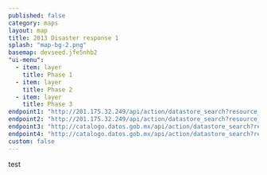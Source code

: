 ```yaml
---
published: false
category: maps
layout: map
title: 2013 Disaster response 1
splash: "map-bg-2.png"
basemap: devseed.jfe5nhb2
"ui-menu": 
  - item: layer
    title: Phase 1
  - item: layer
    title: Phase 2
  - item: layer
    title: Phase 3
endpoint1: "http://201.175.32.249/api/action/datastore_search?resource_id=37814da6-8d53-4287-a8c4-86492a636cfb"
endpoint2: "http://201.175.32.249/api/action/datastore_search?resource_id=39e78078-495e-4c0e-a202-4b6668a226b9"
endpoint3: "http://catalogo.datos.gob.mx/api/action/datastore_search?resource_id=acbc6f7f-32cd-467d-8ee0-a71b4db7d647&fields=CLAVE,Date,EVENTO&sort=Date desc"
endpoint4: "http://catalogo.datos.gob.mx/api/action/datastore_search?resource_id=acbc6f7f-32cd-467d-8ee0-a71b4db7d647&fields=Code,Date,EVENTO&sort=Date&limit=100000"
custom: false
---
```


test
<script type='text/javascript'>

console.log('test');


</script>
